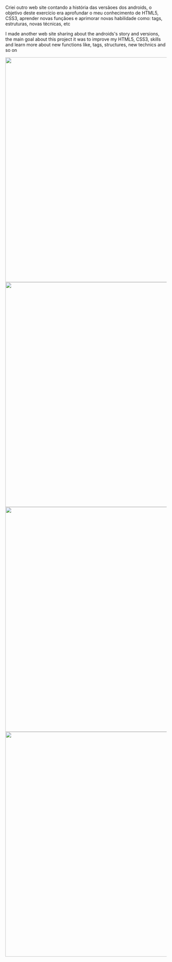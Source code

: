 <p>Criei outro web site contando a história das versãoes dos androids, o objetivo deste exercício era aprofundar o meu conhecimento de HTML5, CSS3, aprender novas funçãoes e aprimorar novas habilidade como: tags, estruturas, novas técnicas, etc</p>
<p>I made another web site sharing about the androids's story and versions, the main goal about this project it was to improve my HTML5, CSS3, skills and learn more about new functions like, tags, structures, new technics and so on</p>

<div align="center">
<img src="https://github.com/user-attachments/assets/5c757eea-242a-4304-b562-3bf79bdf84a9" width="700px" />
</div>

<div align="center">
<img src="https://github.com/user-attachments/assets/93d09530-fb86-42ce-b678-51f067c8b9d4" width="700px" />
</div>

<div align="center">
<img src="https://github.com/user-attachments/assets/23a23c72-bdff-485b-9fb1-07c7c212ee0e" width="700px" />
</div>

<div align="center">
<img src="https://github.com/user-attachments/assets/a297c972-45b9-49d7-b9a1-e924394b209e" width="700px" />
</div>

